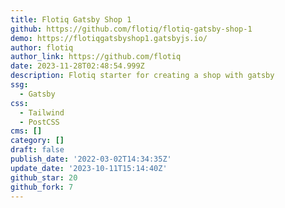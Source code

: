 ```yaml
---
title: Flotiq Gatsby Shop 1
github: https://github.com/flotiq/flotiq-gatsby-shop-1
demo: https://flotiqgatsbyshop1.gatsbyjs.io/
author: flotiq
author_link: https://github.com/flotiq
date: 2023-11-28T02:48:54.999Z
description: Flotiq starter for creating a shop with gatsby
ssg:
  - Gatsby
css:
  - Tailwind
  - PostCSS
cms: []
category: []
draft: false
publish_date: '2022-03-02T14:34:35Z'
update_date: '2023-10-11T15:14:40Z'
github_star: 20
github_fork: 7
---
```

